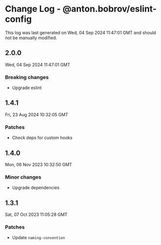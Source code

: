 # Change Log - @anton.bobrov/eslint-config

This log was last generated on Wed, 04 Sep 2024 11:47:01 GMT and should not be manually modified.

## 2.0.0
Wed, 04 Sep 2024 11:47:01 GMT

### Breaking changes

- Upgrade eslint

## 1.4.1
Fri, 23 Aug 2024 10:32:05 GMT

### Patches

- Check deps for custom hooks

## 1.4.0
Mon, 06 Nov 2023 10:32:50 GMT

### Minor changes

- Upgrade dependencies

## 1.3.1
Sat, 07 Oct 2023 11:05:28 GMT

### Patches

- Update `naming-convention`

